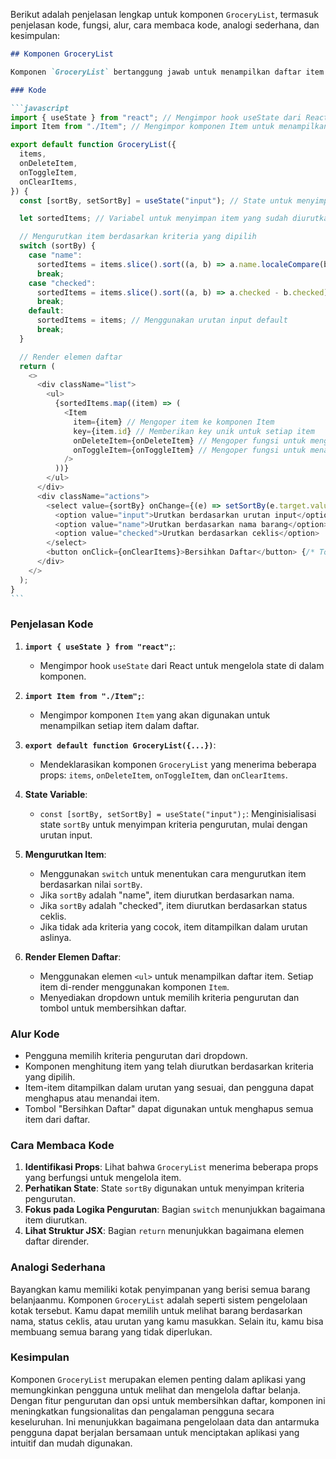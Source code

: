 Berikut adalah penjelasan lengkap untuk komponen `GroceryList`, termasuk penjelasan kode, fungsi, alur, cara membaca kode, analogi sederhana, dan kesimpulan:

````markdown
## Komponen GroceryList

Komponen `GroceryList` bertanggung jawab untuk menampilkan daftar item belanja yang telah ditambahkan. Pengguna dapat mengurutkan daftar berdasarkan nama atau status ceklis, serta menghapus item atau membersihkan seluruh daftar.

### Kode

```javascript
import { useState } from "react"; // Mengimpor hook useState dari React
import Item from "./Item"; // Mengimpor komponen Item untuk menampilkan setiap item

export default function GroceryList({
  items,
  onDeleteItem,
  onToggleItem,
  onClearItems,
}) {
  const [sortBy, setSortBy] = useState("input"); // State untuk menyimpan kriteria pengurutan

  let sortedItems; // Variabel untuk menyimpan item yang sudah diurutkan

  // Mengurutkan item berdasarkan kriteria yang dipilih
  switch (sortBy) {
    case "name":
      sortedItems = items.slice().sort((a, b) => a.name.localeCompare(b.name));
      break;
    case "checked":
      sortedItems = items.slice().sort((a, b) => a.checked - b.checked);
      break;
    default:
      sortedItems = items; // Menggunakan urutan input default
      break;
  }

  // Render elemen daftar
  return (
    <>
      <div className="list">
        <ul>
          {sortedItems.map((item) => (
            <Item
              item={item} // Mengoper item ke komponen Item
              key={item.id} // Memberikan key unik untuk setiap item
              onDeleteItem={onDeleteItem} // Mengoper fungsi untuk menghapus item
              onToggleItem={onToggleItem} // Mengoper fungsi untuk menandai item
            />
          ))}
        </ul>
      </div>
      <div className="actions">
        <select value={sortBy} onChange={(e) => setSortBy(e.target.value)}>
          <option value="input">Urutkan berdasarkan urutan input</option>
          <option value="name">Urutkan berdasarkan nama barang</option>
          <option value="checked">Urutkan berdasarkan ceklis</option>
        </select>
        <button onClick={onClearItems}>Bersihkan Daftar</button> {/* Tombol untuk membersihkan daftar */}
      </div>
    </>
  );
}
```
````

### Penjelasan Kode

1. **`import { useState } from "react";`**:

   - Mengimpor hook `useState` dari React untuk mengelola state di dalam komponen.

2. **`import Item from "./Item";`**:

   - Mengimpor komponen `Item` yang akan digunakan untuk menampilkan setiap item dalam daftar.

3. **`export default function GroceryList({...})`**:

   - Mendeklarasikan komponen `GroceryList` yang menerima beberapa props: `items`, `onDeleteItem`, `onToggleItem`, dan `onClearItems`.

4. **State Variable**:

   - `const [sortBy, setSortBy] = useState("input");`: Menginisialisasi state `sortBy` untuk menyimpan kriteria pengurutan, mulai dengan urutan input.

5. **Mengurutkan Item**:

   - Menggunakan `switch` untuk menentukan cara mengurutkan item berdasarkan nilai `sortBy`.
   - Jika `sortBy` adalah "name", item diurutkan berdasarkan nama.
   - Jika `sortBy` adalah "checked", item diurutkan berdasarkan status ceklis.
   - Jika tidak ada kriteria yang cocok, item ditampilkan dalam urutan aslinya.

6. **Render Elemen Daftar**:
   - Menggunakan elemen `<ul>` untuk menampilkan daftar item. Setiap item di-render menggunakan komponen `Item`.
   - Menyediakan dropdown untuk memilih kriteria pengurutan dan tombol untuk membersihkan daftar.

### Alur Kode

- Pengguna memilih kriteria pengurutan dari dropdown.
- Komponen menghitung item yang telah diurutkan berdasarkan kriteria yang dipilih.
- Item-item ditampilkan dalam urutan yang sesuai, dan pengguna dapat menghapus atau menandai item.
- Tombol "Bersihkan Daftar" dapat digunakan untuk menghapus semua item dari daftar.

### Cara Membaca Kode

1. **Identifikasi Props**: Lihat bahwa `GroceryList` menerima beberapa props yang berfungsi untuk mengelola item.
2. **Perhatikan State**: State `sortBy` digunakan untuk menyimpan kriteria pengurutan.
3. **Fokus pada Logika Pengurutan**: Bagian `switch` menunjukkan bagaimana item diurutkan.
4. **Lihat Struktur JSX**: Bagian `return` menunjukkan bagaimana elemen daftar dirender.

### Analogi Sederhana

Bayangkan kamu memiliki kotak penyimpanan yang berisi semua barang belanjaanmu. Komponen `GroceryList` adalah seperti sistem pengelolaan kotak tersebut. Kamu dapat memilih untuk melihat barang berdasarkan nama, status ceklis, atau urutan yang kamu masukkan. Selain itu, kamu bisa membuang semua barang yang tidak diperlukan.

### Kesimpulan

Komponen `GroceryList` merupakan elemen penting dalam aplikasi yang memungkinkan pengguna untuk melihat dan mengelola daftar belanja. Dengan fitur pengurutan dan opsi untuk membersihkan daftar, komponen ini meningkatkan fungsionalitas dan pengalaman pengguna secara keseluruhan. Ini menunjukkan bagaimana pengelolaan data dan antarmuka pengguna dapat berjalan bersamaan untuk menciptakan aplikasi yang intuitif dan mudah digunakan.

